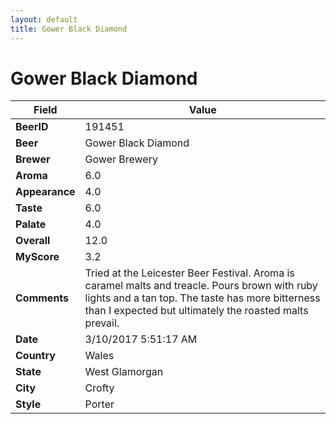 ```yaml
---
layout: default
title: Gower Black Diamond
---
```


# Gower Black Diamond

| Field         | Value     |
|---------------|-----------|
| **BeerID** | 191451 |
| **Beer** | Gower Black Diamond |
| **Brewer** | Gower Brewery |
| **Aroma** | 6.0 |
| **Appearance** | 4.0 |
| **Taste** | 6.0 |
| **Palate** | 4.0 |
| **Overall** | 12.0 |
| **MyScore** | 3.2 |
| **Comments** | Tried at the Leicester Beer Festival. Aroma is caramel malts and treacle. Pours brown with ruby lights and a tan top. The taste has more bitterness than I expected but ultimately the roasted malts prevail. |
| **Date** | 3/10/2017 5:51:17 AM |
| **Country** | Wales |
| **State** | West Glamorgan |
| **City** | Crofty |
| **Style** | Porter |
